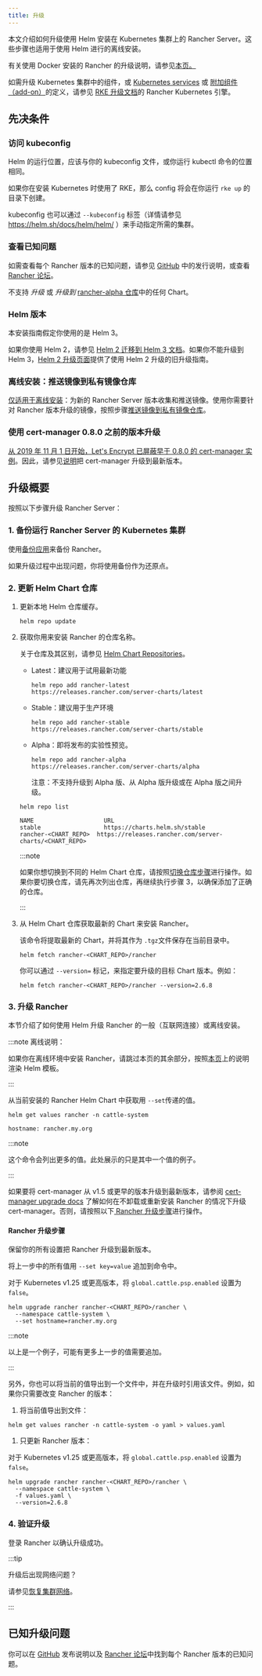 ```yaml
---
title: 升级
---
```


本文介绍如何升级使用 Helm 安装在 Kubernetes 集群上的 Rancher Server。这些步骤也适用于使用 Helm 进行的离线安装。

有关使用 Docker 安装的 Rancher 的升级说明，请参见[本页。](../other-installation-methods/rancher-on-a-single-node-with-docker/upgrade-docker-installed-rancher.md)

如需升级 Kubernetes 集群中的组件，或 [Kubernetes services](https://rancher.com/docs/rke/latest/en/config-options/services/) 或 [附加组件（add-on）](https://rancher.com/docs/rke/latest/en/config-options/add-ons/)的定义，请参见 [RKE 升级文档](https://rancher.com/docs/rke/latest/en/upgrades/)的 Rancher Kubernetes 引擎。


## 先决条件

### 访问 kubeconfig

Helm 的运行位置，应该与你的 kubeconfig 文件，或你运行 kubectl 命令的位置相同。

如果你在安装 Kubernetes 时使用了 RKE，那么 config 将会在你运行 `rke up` 的目录下创建。

kubeconfig 也可以通过 `--kubeconfig` 标签（详情请参见 https://helm.sh/docs/helm/helm/ ）来手动指定所需的集群。

### 查看已知问题

如需查看每个 Rancher 版本的已知问题，请参见 [GitHub](https://github.com/rancher/rancher/releases) 中的发行说明，或查看 [Rancher 论坛](https://forums.rancher.com/c/announcements/12)。

不支持 _升级_ 或 _升级到_ [rancher-alpha 仓库](../resources/choose-a-rancher-version.md#helm-chart-仓库)中的任何 Chart。
### Helm 版本

本安装指南假定你使用的是 Helm 3。

如果你使用 Helm 2，请参见 [Helm 2 迁移到 Helm 3 文档](https://helm.sh/blog/migrate-from-helm-v2-to-helm-v3/)。如果你不能升级到 Helm 3，[Helm 2 升级页面](/versioned_docs/version-2.0-2.4/getting-started/installation-and-upgrade/install-upgrade-on-a-kubernetes-cluster/upgrades/helm2.md)提供了使用 Helm 2 升级的旧升级指南。

### 离线安装：推送镜像到私有镜像仓库

[仅适用于离线安装](../../../pages-for-subheaders/air-gapped-helm-cli-install.md)：为新的 Rancher Server 版本收集和推送镜像。使用你需要针对 Rancher 版本升级的镜像，按照步骤[推送镜像到私有镜像仓库](../other-installation-methods/air-gapped-helm-cli-install/publish-images.md)。

### 使用 cert-manager 0.8.0 之前的版本升级

[从 2019 年 11 月 1 日开始，Let's Encrypt 已屏蔽早于 0.8.0 的 cert-manager 实例](https://community.letsencrypt.org/t/blocking-old-cert-manager-versions/98753)。因此，请参见[说明](../resources/upgrade-cert-manager.md)把 cert-manager 升级到最新版本。

## 升级概要

按照以下步骤升级 Rancher Server：


### 1. 备份运行 Rancher Server 的 Kubernetes 集群

使用[备份应用](../../../how-to-guides/new-user-guides/backup-restore-and-disaster-recovery/back-up-rancher.md)来备份 Rancher。

如果升级过程中出现问题，你将使用备份作为还原点。

### 2. 更新 Helm Chart 仓库

1. 更新本地 Helm 仓库缓存。

   ```
   helm repo update
   ```

1. 获取你用来安装 Rancher 的仓库名称。

   关于仓库及其区别，请参见 [Helm Chart Repositories](../resources/choose-a-rancher-version.md#helm-chart-仓库)。

   - Latest：建议用于试用最新功能
      ```
      helm repo add rancher-latest https://releases.rancher.com/server-charts/latest
      ```
   - Stable：建议用于生产环境
      ```
      helm repo add rancher-stable https://releases.rancher.com/server-charts/stable
      ```
   - Alpha：即将发布的实验性预览。
      ```
      helm repo add rancher-alpha https://releases.rancher.com/server-charts/alpha
      ```
      注意：不支持升级到 Alpha 版、从 Alpha 版升级或在 Alpha 版之间升级。

   ```
   helm repo list

   NAME          	       URL
   stable        	       https://charts.helm.sh/stable
   rancher-<CHART_REPO>	 https://releases.rancher.com/server-charts/<CHART_REPO>
   ```

   :::note

   如果你想切换到不同的 Helm Chart 仓库，请按照[切换仓库步骤](../resources/choose-a-rancher-version.md#切换到另一个-helm-chart-仓库)进行操作。如果你要切换仓库，请先再次列出仓库，再继续执行步骤 3，以确保添加了正确的仓库。

   :::

1. 从 Helm Chart 仓库获取最新的 Chart 来安装 Rancher。

   该命令将提取最新的 Chart，并将其作为 `.tgz`文件保存在当前目录中。

   ```plain
   helm fetch rancher-<CHART_REPO>/rancher
   ```
   你可以通过 `--version=` 标记，来指定要升级的目标 Chart 版本。例如：

   ```plain
   helm fetch rancher-<CHART_REPO>/rancher --version=2.6.8
   ```

### 3. 升级 Rancher

本节介绍了如何使用 Helm 升级 Rancher 的一般（互联网连接）或离线安装。

:::note 离线说明：

如果你在离线环境中安装 Rancher，请跳过本页的其余部分，按照[本页](air-gapped-upgrades.md)上的说明渲染 Helm 模板。

:::


从当前安装的 Rancher Helm Chart 中获取用 `--set`传递的值。

```
helm get values rancher -n cattle-system

hostname: rancher.my.org
```

:::note

这个命令会列出更多的值。此处展示的只是其中一个值的例子。

:::


如果要将 cert-manager 从 v1.5 或更早的版本升级到最新版本，请参阅 [cert-manager upgrade docs](../resources/upgrade-cert-manager.md#选项-c：升级-15-及以下版本的-cert-manager) 了解如何在不卸载或重新安装 Rancher 的情况下升级 cert-manager。否则，请按照以下[ Rancher 升级步骤](#rancher-升级步骤)进行操作。

#### Rancher 升级步骤

保留你的所有设置把 Rancher 升级到最新版本。

将上一步中的所有值用 `--set key=value` 追加到命令中。

对于 Kubernetes v1.25 或更高版本，将 `global.cattle.psp.enabled` 设置为 `false`。

```
helm upgrade rancher rancher-<CHART_REPO>/rancher \
  --namespace cattle-system \
  --set hostname=rancher.my.org
```

:::note

以上是一个例子，可能有更多上一步的值需要追加。

:::

另外，你也可以将当前的值导出到一个文件中，并在升级时引用该文件。例如，如果你只需要改变 Rancher 的版本：

1. 将当前值导出到文件：
  ```
  helm get values rancher -n cattle-system -o yaml > values.yaml
  ```
1. 只更新 Rancher 版本：

  对于 Kubernetes v1.25 或更高版本，将 `global.cattle.psp.enabled` 设置为 `false`。

  ```
  helm upgrade rancher rancher-<CHART_REPO>/rancher \
    --namespace cattle-system \
    -f values.yaml \
    --version=2.6.8
  ```

### 4. 验证升级

登录 Rancher 以确认升级成功。

:::tip

升级后出现网络问题？

请参见[恢复集群网络](/versioned_docs/version-2.0-2.4/getting-started/installation-and-upgrade/install-upgrade-on-a-kubernetes-cluster/upgrades/namespace-migration.md)。

:::

## 已知升级问题

你可以在 [GitHub](https://github.com/rancher/rancher/releases) 发布说明以及 [Rancher 论坛](https://forums.rancher.com/c/announcements/12)中找到每个 Rancher 版本的已知问题。
